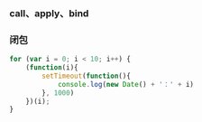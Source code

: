 ### call、apply、bind

### 闭包
```javascript
for (var i = 0; i < 10; i++) {
    (function(i){
        setTimeout(function(){
            console.log(new Date() + '：' + i)
        }, 1000)
    })(i);
}
```